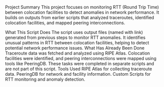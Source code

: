 Project Summary
This project focuses on monitoring RTT (Round Trip Time) between colocation facilities to detect anomalies in network performance. It builds on outputs from earlier scripts that analyzed traceroutes, identified colocation facilities, and mapped peering interconnections.

What This Script Does
The script uses output files (named with link) generated from previous steps to monitor RTT anomalies.
It identifies unusual patterns in RTT between colocation facilities, helping to detect potential network performance issues.
What Has Already Been Done
Traceroute data was fetched and analyzed using RIPE Atlas.
Colocation facilities were identified, and peering interconnections were mapped using tools like PeeringDB.
These tasks were completed in separate scripts and are not part of this script.
Tools Used
RIPE Atlas for collecting traceroute data.
PeeringDB for network and facility information.
Custom Scripts for RTT monitoring and anomaly detection.
